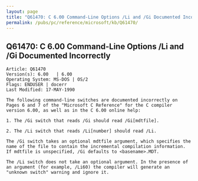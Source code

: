 ```yaml
---
layout: page
title: "Q61470: C 6.00 Command-Line Options /Li and /Gi Documented Incorrectly"
permalink: /pubs/pc/reference/microsoft/kb/Q61470/
---
```


## Q61470: C 6.00 Command-Line Options /Li and /Gi Documented Incorrectly

	Article: Q61470
	Version(s): 6.00   | 6.00
	Operating System: MS-DOS | OS/2
	Flags: ENDUSER | docerr
	Last Modified: 17-MAY-1990
	
	The following command-line switches are documented incorrectly on
	Pages 6 and 7 of the "Microsoft C Reference" for the C compiler
	version 6.00, as well as in the C 6.00 online help:
	
	1. The /Gi switch that reads /Gi should read /Gi[mdtfile].
	
	2. The /Li switch that reads /Li[number] should read /Li.
	
	The /Gi switch takes an optional mdtfile argument, which specifies the
	name of the file to contain the incremental compilation information.
	If mdtfile is unspecified, /Gi defaults to <basename>.MDT.
	
	The /Li switch does not take an optional argument. In the presence of
	an argument (for example, /Li60) the compiler will generate an
	"unknown switch" warning and ignore it.
